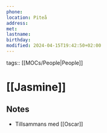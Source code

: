 ```yaml
---
phone: 
location: Piteå
address: 
met: 
lastname: 
birthday: 
modified: 2024-04-15T19:42:50+02:00
---
```

tags:: [[MOCs/People|People]]
# [[Jasmine]] 
## Notes
- Tillsammans med [[Oscar]]

